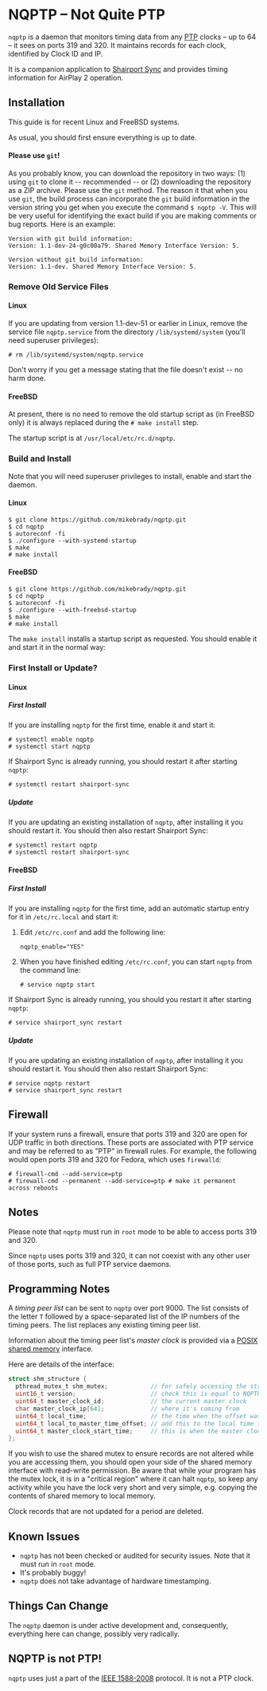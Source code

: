 # NQPTP – Not Quite PTP
`nqptp` is a daemon that monitors timing data from any [PTP](https://en.wikipedia.org/wiki/Precision_Time_Protocol) clocks – up to 64 – it sees on ports 319 and 320. It maintains records for each clock, identified by Clock ID and IP.

It is a companion application to [Shairport Sync](https://github.com/mikebrady/shairport-sync) and provides timing information for AirPlay 2 operation.

## Installation

This guide is for recent Linux and FreeBSD systems.

As usual, you should first ensure everything is up to date.

#### Please use `git`!
As you probably know, you can download the repository in two ways: (1) using `git` to clone it  -- recommended -- or (2) downloading the repository as a ZIP archive. Please use the `git` method. The reason it that when you use `git`,
the build process can incorporate the `git` build information in the version string you get when you execute the command `$ nqptp -V`.
This will be very useful for identifying the exact build if you are making comments or bug reports. Here is an example:
```
Version with git build information:
Version: 1.1-dev-24-g0c00a79. Shared Memory Interface Version: 5.

Version without git build information:
Version: 1.1-dev. Shared Memory Interface Version: 5.
```
### Remove Old Service Files
#### Linux
If you are updating from version 1.1-dev-51 or earlier in Linux, remove the service file `nqptp.service` from the directory `/lib/systemd/system` (you'll need superuser privileges):
```
# rm /lib/systemd/system/nqptp.service
```
Don't worry if you get a message stating that the file doesn't exist -- no harm done.

#### FreeBSD
At present, there is no need to remove the old startup script as (in FreeBSD only) it is always replaced during the `# make install` step.

The startup script is at `/usr/local/etc/rc.d/nqptp`. 

### Build and Install

Note that you will need superuser privileges to install, enable and start the daemon.

#### Linux
```
$ git clone https://github.com/mikebrady/nqptp.git
$ cd nqptp
$ autoreconf -fi
$ ./configure --with-systemd-startup
$ make
# make install
```
#### FreeBSD
```
$ git clone https://github.com/mikebrady/nqptp.git
$ cd nqptp
$ autoreconf -fi
$ ./configure --with-freebsd-startup
$ make
# make install
```
The `make install` installs a startup script as requested. You should enable it and start it in the normal way:

### First Install or Update?
#### Linux
##### First Install
If you are installing `nqptp` for the first time, enable it and start it:
```
# systemctl enable nqptp
# systemctl start nqptp
```
If Shairport Sync is already running, you should restart it after starting `nqptp`:
```
# systemctl restart shairport-sync
```
##### Update
If you are updating an existing installation of `nqptp`, after installing it you should restart it. You should then also restart Shairport Sync:
```
# systemctl restart nqptp
# systemctl restart shairport-sync
```
#### FreeBSD
##### First Install
If you are installing `nqptp` for the first time, add an automatic startup entry for it in `/etc/rc.local` and start it:
1. Edit `/etc/rc.conf` and add the following line:
   ```
   nqptp_enable="YES"
   ```
2. When you have finished editing `/etc/rc.conf`, you can start `nqptp` from the command line:
   ```
   # service nqptp start
   ```
If Shairport Sync is already running, you should you restart it after starting `nqptp`:
```
# service shairport_sync restart
```

##### Update
If you are updating an existing installation of `nqptp`, after installing it you should restart it. You should then also restart Shairport Sync:
```
# service nqptp restart
# service shairport_sync restart
```

## Firewall
If your system runs a firewall, ensure that ports 319 and 320 are open for UDP traffic in both directions. These ports are associated with PTP service and may be referred to as "PTP" in firewall rules. For example, the following would open ports 319 and 320 for Fedora, which uses `firewalld`:
```
# firewall-cmd --add-service=ptp
# firewall-cmd --permanent --add-service=ptp # make it permanent across reboots
```


## Notes
Please note that `nqptp` must run in `root` mode to be able to access ports 319 and 320.

Since `nqptp` uses ports 319 and 320, it can not coexist with any other user of those ports, such as full PTP service daemons.

## Programming Notes
A _timing peer list_ can be sent to `nqptp` over port 9000. The list consists of the letter `T` followed by a space-separated list of the IP numbers of the timing peers. The list replaces any existing timing peer list.

Information about the timing peer list's *master clock* is provided via a [POSIX shared memory](https://pubs.opengroup.org/onlinepubs/007908799/xsh/shm_open.html) interface. 


Here are details of the interface:
```c
struct shm_structure {
  pthread_mutex_t shm_mutex;            // for safely accessing the structure
  uint16_t version;                     // check this is equal to NQPTP_SHM_STRUCTURES_VERSION
  uint64_t master_clock_id;             // the current master clock
  char master_clock_ip[64];             // where it's coming from
  uint64_t local_time;                  // the time when the offset was calculated
  uint64_t local_to_master_time_offset; // add this to the local time to get master clock time
  uint64_t master_clock_start_time;     // this is when the master clock became master
};
```

If you wish to use the shared mutex to ensure records are not altered while you are accessing them, you should open your side of the shared memory interface with read-write permission. Be aware that while your program has the mutex lock, it is in a "critical region" where it can halt `nqptp`, so keep any activity while you have the lock very short and very simple, e.g. copying the contents of shared memory to local memory. 

Clock records that are not updated for a period are deleted.

## Known Issues
* `nqptp` has not been checked or audited for security issues. Note that it must run in `root` mode.
* It's probably buggy!
* `nqptp` does not take advantage of hardware timestamping.

## Things Can Change
The `nqptp` daemon is under active development and, consequently, everything here can change, possibly very radically.

## NQPTP is not PTP!
`nqptp` uses just a part of the [IEEE 1588-2008](https://standards.ieee.org/standard/1588-2008.html) protocol. It is not a PTP clock.
